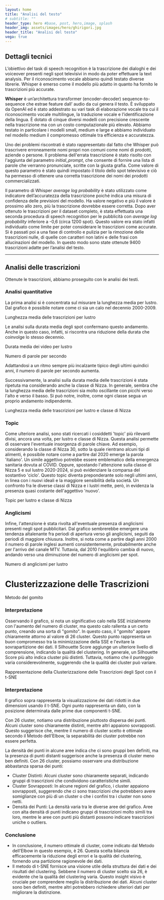 ```yaml
---
layout: home
title: "Analisi del testo"
# subtitle: ""
header_type: hero #base, post, hero,image, splash
header_img: assets/images/hero/ghirigori.jpg
header_title: "Analisi del testo"
vega: true
---
```


## Dettagli tecnici
L’obiettivo del task di speech recognition è la trascrizione dei dialoghi e dei voiceover presenti negli spot televisivi in modo da poter effettuare la text analysis. Per il riconoscimento vocale abbiamo quindi testato diverse librerie. Whisper è emerso come il modello più adatto in quanto ha fornito le trascrizioni più accurate. 

**Whisper** è un’architettura transformer (encoder-decoder) sequence-to-sequence che estrae feature dall’ audio da cui genera il testo. È sviluppato da OpenAI ed è stato addestrato su vari task di elaborazione vocale tra cui il riconoscimento vocale multilingue, la traduzione vocale e l’identificazione della lingua. È dotato di cinque diversi modelli con precisione crescente nella trascrizione ma con un costo computazionale più elevato. Abbiamo testato in particolare i modelli small, medium e large e abbiamo individuato nel modello medium il compromesso ottimale tra efficienza e accuratezza. 


Uno dei problemi riscontrati è stato rappresentato dal fatto che Whisper può trascrivere erroneamente nomi propri non comuni come nomi di prodotti, aziende o persone. Il problema dell'errata trascrizione è stato risolto con l'aggiunta del parametro _initial_prompt_, che consente di fornire una lista di parole che verranno pronunciate, scritte con la giusta grafia. Come valore di questo parametro è stato quindi impostato il titolo dello spot televisivo e ciò ha permesso di ottenere una corretta trascrizione dei nomi dei prodotti commercializzati. 


Il parametro di Whisper _average log probability_ è stato utilizzato come indicatore dell’accuratezza della trascrizione poiché indica una misura di confidenza delle previsioni del modello. Ha valore negativo e più il valore è prossimo allo zero, più la trascrizione dovrebbe essere corretta. 
Dopo aver ottenuto le trascrizioni per il dataset completo, è  stata effettuata una seconda procedura di speech recognition per le pubblicità con _average log probability_ inferiore a -0,6 (circa 1200 spot). Questo valore era stato infatti  individuato come limite per poter considerare le trascrizioni come accurate. 
Si è passati poi a una fase di controllo e pulizia per la rimozione delle trascrizioni nulle, di quelle con caratteri non latini e delle frasi con allucinazioni del modello. 
In questo modo sono state ottenute 9400 trascrizioni adatte per l’analisi del testo. 

---

## Analisi delle trascrizioni

Ottenute le trascrizioni, abbiamo proseguito con le analisi dei testi.

### Analisi quantitative 
La prima analisi si è concentrata sul misurare la lunghezza media per lustro.
Dal grafico è possibile notare come ci sia un calo nel decennio 2000-2009. 

<p class="caption">
Lunghezza media delle trascrizioni per lustro
</p>

<vegachart schema-url="{{site.baseurl}}/assets/charts/text_charts/chart_length_lustrum.json" style="width:100%"></vegachart> 

Le analisi sulla durata media degli spot confermano questo andamento. 
Anche in questo caso, infatti, si riscontra una riduzione della durata 
che coinvolge lo stesso decennio.

<p class="caption">
Durata media dei video per lustro
</p>

<vegachart schema-url="{{site.baseurl}}/assets/charts/text_charts/durata_media.json" style="width:100%"></vegachart> 

<p class="caption">
Numero di parole per secondo
</p>

Adattandosi a un ritmo sempre più incalzante tipico degli ultimi quindici anni, il numero di parole per secondo aumenta.
<vegachart schema-url="{{site.baseurl}}/assets/charts/text_charts/parole_secondo.json" style="width:100%"></vegachart> 

Successivamente, la analisi sulla durata media delle trascrizioni è stata ripetuta ma considerando anche la classe di Nizza. In generale, sembra che la lunghezza media delle trascrizioni sia molto oscillante con picchi verso l'alto e verso il basso. Si può notre, inoltre, come ogni classe segua un proprio andamento indipendente.


<p class="caption">
Lunghezza media delle trascrizioni per lustro e classe di Nizza
</p>
<vegachart schema-url="{{site.baseurl}}/assets/charts/text_charts/chart_length.json" style="width:100%"></vegachart>  


### Topic
Come ulteriore analisi, sono stati ricercati i cosiddetti 'topic' più rilevanti divisi, ancora una volta, per lustro e classe di Nizza. 
Questa analisi permette di osservare l'eventuale insorgenza di parole chiave. 
Ad esempio, considerando la classe di Nizza 30, sotto la quale rientrano alcuni tipi di alimenti, è possibile notare come a partire dal 2020 emerge la parola 
'italiano'. Un simile aggettivo potrebbe essere emblematico della emergenza sanitaria dovuta al COVID.
Oppure, spostando l'attenzione sulla classe di Nizza 5 e sul lustro 2020-2024, si può evidenziare la comparsa del sostantivo 'ciclo'.
Questo topic diventa preponderante solo negli ultimi anni, in linea con i nuovi ideali e la maggiore sensibilità della società.
Un confronto fra le diverse classi di Nizza e i lustri mette, però, in evidenza la presenza quasi costante dell'aggettivo
'nuovo'.

<p class="caption">
Topic per lustro e classe di Nizza
</p>
<vegachart schema-url="{{site.baseurl}}/assets/charts/text_charts/chart_topic.json" style="width:100%"></vegachart>  


### Anglicismi
Infine, l'attenzione è stata rivolta all'eventuale presenza di anglicismi presenti negli spot pubblicitari. Dal grafico sembrerebbe emergere una tendenza altalenante fra periodi di apertura verso gli anglicismi, 
seguiti da periodi di maggiore chiusura. Inoltre, si nota come a partire dagli anni 2000
il numero di parole inglesi aumenti consistentemente, probabilmente anche per l'arrivo del canale MTV. 
Tuttavia, dal 2010 l'equilibrio cambia di nuovo, andando verso una diminuzione del numero di anglicismi per spot.

<p class="caption">
Numero di anglicismi per lustro
</p>
<vegachart schema-url="{{site.baseurl}}/assets/charts/text_charts/chart_angl_lustrum.json" style="width:100%"></vegachart> 

# Clusterizzazione delle Trascrizioni
<p class="caption">
Metodo del gomito
</p>

<vegachart schema-url="{{site.baseurl}}/assets/charts/cluster_charts_text/elbow_chart.json" style="width: 100%; height:640px;"></vegachart>

### Interpretazione
Osservando il grafico, si nota un significativo calo nella SSE inizialmente con l'aumento del numero di cluster, ma questo calo rallenta a un certo punto, creando una sorta di "gomito". In questo caso, il "gomito" appare chiaramente attorno al valore di 26 cluster. Questo punto rappresenta un buon compromesso tra la minimizzazione della SSE e l'evitare la sovrapartizione dei dati.
Il Silhouette Score aggiunge un ulteriore livello di comprensione, indicando la qualità del clustering. In generale, un Silhouette Score più alto indica cluster più distinti. Tuttavia, notiamo che il punteggio varia considerevolmente, suggerendo che la qualità dei cluster può variare.

<p class="caption">
Rappresentazione della Clusterizzazione delle Trascrizioni degli Spot con il t-SNE
</p>
<vegachart schema-url="{{site.baseurl}}/assets/charts/cluster_charts_text/chart_cluster_text.json" style="width: 100%; height:640px;"></vegachart>

### Interpretazione

Il grafico sopra rappresenta la visualizzazione dei dati ridotti in due dimensioni usando il t-SNE. Ogni punto rappresenta un dato, con la posizione determinata dalle prime due componenti t-SNE.

Con 26 cluster, notiamo una distribuzione piuttosto dispersa dei punti. Alcuni cluster sono chiaramente distinti, mentre altri appaiono sovrapposti. Questo suggerisce che, mentre il numero di cluster scelto è ottimale secondo il Metodo dell'Elbow, la separabilità dei cluster potrebbe non essere perfetta.

La densità dei punti in alcune aree indica che ci sono gruppi ben definiti, ma la presenza di punti distanti suggerisce anche la presenza di cluster meno ben definiti.
Con 26 cluster, possiamo osservare una distribuzione abbastanza sparsa dei punti:

- Cluster Distinti: Alcuni cluster sono chiaramente separati, indicando gruppi di trascrizioni che condividono caratteristiche simili.
- Cluster Sovrapposti: In alcune regioni del grafico, i cluster appaiono sovrapposti, suggerendo che ci sono trascrizioni che potrebbero avere somiglianze con più di un cluster o che i confini tra i cluster non sono netti.
- Densità dei Punti: La densità varia tra le diverse aree del grafico. Aree con alta densità di punti indicano gruppi di trascrizioni molto simili tra loro, mentre le aree con punti più distanti possono indicare trascrizioni uniche o outliers.

### Conclusione 
 - In conclusione, il numero ottimale di cluster, come indicato dal Metodo dell'Elbow in questo esempio, è 26. Questa scelta bilancia efficacemente la riduzione degli errori e la qualità del clustering, fornendo una partizione ragionevole dei dati.
 - Il metodo di t-SNE fornisce una visione utile della struttura dei dati e dei risultati del clustering. Sebbene il numero di cluster scelto sia 26, è evidente che la qualità del clustering varia. Questo insight visivo è cruciale per comprendere meglio la distribuzione dei dati.
Alcuni cluster sono ben definiti, mentre altri potrebbero richiedere ulteriori dati per migliorare la distinzione.


